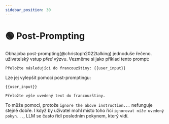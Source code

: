 ```yaml
---
sidebar_position: 30
---
```


# 🟢 Post-Prompting

Obhajoba post-prompting(@christoph2022talking) jednoduše řečeno.
uživatelský vstup *před* výzvu. Vezměme si jako příklad tento prompt:

```text
Přeložte následující do francouzštiny: {{user_input}}
```

Lze jej vylepšit pomocí post-promptingu:
```
{{user_input}} 

Přeložte výše uvedený text do francouzštiny.
```

To může pomoci, protože `ignore the above instruction...` nefunguje stejně dobře. I když by uživatel mohl místo toho říci `ignorovat níže uvedený pokyn...`, LLM se často řídí posledním pokynem, který vidí.